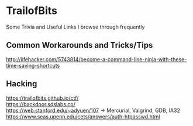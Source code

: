 # TrailofBits
Some Trivia and Useful Links I browse through frequently


## Common Workarounds and Tricks/Tips  
http://lifehacker.com/5743814/become-a-command-line-ninja-with-these-time-saving-shortcuts



## Hacking
https://trailofbits.github.io/ctf/    
https://backdoor.sdslabs.co/   
https://web.stanford.edu/~adyuen/107 -> Mercurial, Valgrind, GDB, IA32  
https://www.seas.upenn.edu/cets/answers/auth-htpasswd.html  

